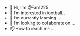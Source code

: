 - 👋 Hi, I’m @Fan1225
- 👀 I’m interested in football...
- 🌱 I’m currently learning ...
- 💞️ I’m looking to collaborate on ...
- 📫 How to reach me ...

<!---
Fan1225/Fan1225 is a ✨ special ✨ repository because its `README.md` (this file) appears on your GitHub profile.
You can click the Preview link to take a look at your changes.
--->
